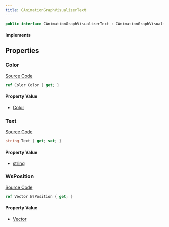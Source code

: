 ```yaml
---
title: CAnimationGraphVisualizerText
---
```


```csharp
public interface CAnimationGraphVisualizerText : CAnimationGraphVisualizerPrimitiveBase, ISchemaClass<CAnimationGraphVisualizerPrimitiveBase>, ISchemaClass<CAnimationGraphVisualizerText>, ISchemaField, ISchemaClass, INativeHandle
```

#### Implements

## Properties

### Color

[Source Code](https://github.com/swiftly-solution/swiftlys2/blob/beta/managed/src/SwiftlyS2.Generated/Schemas/Interfaces/CAnimationGraphVisualizerText.cs#L18)

```csharp
ref Color Color { get; }
```

#### Property Value

- [Color](/docs/api/shared/natives/color)

### Text

[Source Code](https://github.com/swiftly-solution/swiftlys2/blob/beta/managed/src/SwiftlyS2.Generated/Schemas/Interfaces/CAnimationGraphVisualizerText.cs#L20)

```csharp
string Text { get; set; }
```

#### Property Value

- [string](https://learn.microsoft.com/dotnet/api/system.string)

### WsPosition

[Source Code](https://github.com/swiftly-solution/swiftlys2/blob/beta/managed/src/SwiftlyS2.Generated/Schemas/Interfaces/CAnimationGraphVisualizerText.cs#L16)

```csharp
ref Vector WsPosition { get; }
```

#### Property Value

- [Vector](/docs/api/shared/natives/vector)

